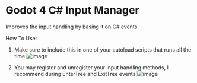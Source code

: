 # Godot 4 C# Input Manager
Improves the input handling by basing it on C# events


How To Use:

1. Make sure to include this in one of your autoload scripts that runs all the time
![image](https://github.com/TheHyper-Dev/Godot-4-C-Sharp-Input-Manager/assets/32967925/c9b20b70-97fc-47db-897f-34693834a303)

2. You may register and unregister your input handling methods, I recommend during EnterTree and ExitTree events
   ![image](https://github.com/TheHyper-Dev/Godot-4-C-Sharp-Input-Manager/assets/32967925/80443cc9-5269-46a4-993d-2d6c6f451600)


